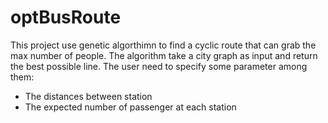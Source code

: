 # optBusRoute

This project use genetic algorthimn to find a cyclic route that can grab the max number of people.
The algorithm take a city graph as input and return the best possible line.
The user need to specify some parameter among them:
- The distances between station
- The expected number of passenger at each station